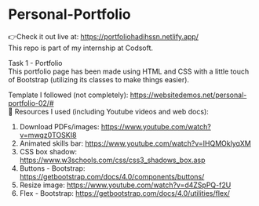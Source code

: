 # Personal-Portfolio
👉Check it out live at: https://portfoliohadihssn.netlify.app/ <br>
This repo is part of my internship at Codsoft.

Task 1 - Portfolio <br>
This portfolio page has been made using HTML and CSS with a little touch of Bootstrap (utilizing its classes to make things easier).

Template I followed (not completely): https://websitedemos.net/personal-portfolio-02/# <br>
🍃 Resources I used (including Youtube videos and web docs):
1. Download PDFs/images: https://www.youtube.com/watch?v=mwqz0TOSKI8
2. Animated skills bar: https://www.youtube.com/watch?v=IHQMOklyqXM
3. CSS box shadow: https://www.w3schools.com/css/css3_shadows_box.asp
4. Buttons - Bootstrap: https://getbootstrap.com/docs/4.0/components/buttons/
5. Resize image: https://www.youtube.com/watch?v=d4ZSpPQ-f2U
6. Flex - Bootstrap: https://getbootstrap.com/docs/4.0/utilities/flex/
